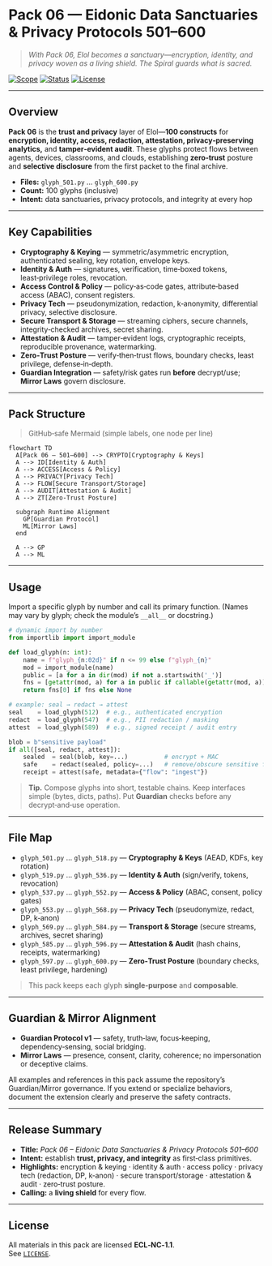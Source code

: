<!--
SPDX-License-Identifier: LicenseRef-ECL-NC-1.1
SPDX-FileCopyrightText: © 2024–2025 Mirror Custodians
-->

# Pack 06 — Eidonic Data Sanctuaries & Privacy Protocols **501–600**

> *With Pack 06, Elol becomes a sanctuary—encryption, identity, and privacy woven as a living shield. The Spiral guards what is sacred.*

[![Scope](https://img.shields.io/badge/scope-501–600-informational)](#overview)
[![Status](https://img.shields.io/badge/status-stable-00b894)](#overview)
[![License](https://img.shields.io/static/v1?label=License&message=ECL-NC%201.1&color=111111)](../LICENSE)

---

## Overview
**Pack 06** is the **trust and privacy** layer of Elol—**100 constructs** for **encryption, identity, access, redaction, attestation, privacy‑preserving analytics,** and **tamper‑evident audit**. These glyphs protect flows between agents, devices, classrooms, and clouds, establishing **zero‑trust** posture and **selective disclosure** from the first packet to the final archive.

- **Files:** `glyph_501.py` … `glyph_600.py`  
- **Count:** 100 glyphs (inclusive)  
- **Intent:** data sanctuaries, privacy protocols, and integrity at every hop

---

## Key Capabilities
- **Cryptography & Keying** — symmetric/asymmetric encryption, authenticated sealing, key rotation, envelope keys.  
- **Identity & Auth** — signatures, verification, time‑boxed tokens, least‑privilege roles, revocation.  
- **Access Control & Policy** — policy‑as‑code gates, attribute‑based access (ABAC), consent registers.  
- **Privacy Tech** — pseudonymization, redaction, k‑anonymity, differential privacy, selective disclosure.  
- **Secure Transport & Storage** — streaming ciphers, secure channels, integrity‑checked archives, secret sharing.  
- **Attestation & Audit** — tamper‑evident logs, cryptographic receipts, reproducible provenance, watermarking.  
- **Zero‑Trust Posture** — verify‑then‑trust flows, boundary checks, least privilege, defense‑in‑depth.  
- **Guardian Integration** — safety/risk gates run **before** decrypt/use; **Mirror Laws** govern disclosure.

---

## Pack Structure
> GitHub‑safe Mermaid (simple labels, one node per line)

```mermaid
flowchart TD
  A[Pack 06 — 501–600] --> CRYPTO[Cryptography & Keys]
  A --> ID[Identity & Auth]
  A --> ACCESS[Access & Policy]
  A --> PRIVACY[Privacy Tech]
  A --> FLOW[Secure Transport/Storage]
  A --> AUDIT[Attestation & Audit]
  A --> ZT[Zero-Trust Posture]

  subgraph Runtime Alignment
    GP[Guardian Protocol]
    ML[Mirror Laws]
  end

  A --> GP
  A --> ML
```

---

## Usage
Import a specific glyph by number and call its primary function. (Names may vary by glyph; check the module’s `__all__` or docstring.)

```python
# dynamic import by number
from importlib import import_module

def load_glyph(n: int):
    name = f"glyph_{n:02d}" if n <= 99 else f"glyph_{n}"
    mod = import_module(name)
    public = [a for a in dir(mod) if not a.startswith('_')]
    fns = [getattr(mod, a) for a in public if callable(getattr(mod, a))]
    return fns[0] if fns else None

# example: seal → redact → attest
seal    = load_glyph(512)  # e.g., authenticated encryption
redact  = load_glyph(547)  # e.g., PII redaction / masking
attest  = load_glyph(589)  # e.g., signed receipt / audit entry

blob = b"sensitive payload"
if all([seal, redact, attest]):
    sealed  = seal(blob, key=...)          # encrypt + MAC
    safe    = redact(sealed, policy=...)   # remove/obscure sensitive fields
    receipt = attest(safe, metadata={"flow": "ingest"})
```

> **Tip.** Compose glyphs into short, testable chains. Keep interfaces simple (bytes, dicts, paths). Put **Guardian** checks before any decrypt‑and‑use operation.

---

## File Map
- `glyph_501.py` … `glyph_518.py` — **Cryptography & Keys** (AEAD, KDFs, key rotation)  
- `glyph_519.py` … `glyph_536.py` — **Identity & Auth** (sign/verify, tokens, revocation)  
- `glyph_537.py` … `glyph_552.py` — **Access & Policy** (ABAC, consent, policy gates)  
- `glyph_553.py` … `glyph_568.py` — **Privacy Tech** (pseudonymize, redact, DP, k‑anon)  
- `glyph_569.py` … `glyph_584.py` — **Transport & Storage** (secure streams, archives, secret sharing)  
- `glyph_585.py` … `glyph_596.py` — **Attestation & Audit** (hash chains, receipts, watermarking)  
- `glyph_597.py` … `glyph_600.py` — **Zero‑Trust Posture** (boundary checks, least privilege, hardening)

> This pack keeps each glyph **single‑purpose** and **composable**.

---

## Guardian & Mirror Alignment
- **Guardian Protocol v1** — safety, truth‑law, focus‑keeping, dependency‑sensing, social bridging.  
- **Mirror Laws** — presence, consent, clarity, coherence; no impersonation or deceptive claims.

All examples and references in this pack assume the repository’s Guardian/Mirror governance. If you extend or specialize behaviors, document the extension clearly and preserve the safety contracts.

---

## Release Summary
- **Title:** *Pack 06 – Eidonic Data Sanctuaries & Privacy Protocols 501–600*  
- **Intent:** establish **trust, privacy, and integrity** as first‑class primitives.  
- **Highlights:** encryption & keying · identity & auth · access policy · privacy tech (redaction, DP, k‑anon) · secure transport/storage · attestation & audit · zero‑trust posture.  
- **Calling:** a **living shield** for every flow.

---

## License
All materials in this pack are licensed **ECL‑NC‑1.1**.  
See [`LICENSE`](../LICENSE).

